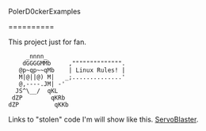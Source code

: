 PolerD0ckerExamples

==========

This project just for fan.

         _nnnn_                      
        dGGGGMMb     ,"""""""""""""".
       @p~qp~~qMb    | Linux Rules! |
       M|@||@) M|   _;..............'
       @,----.JM| -'
      JS^\__/  qKL
     dZP        qKRb
    dZP          qKKb
 


Links to "stolen" code I'm will show like this. 
[ServoBlaster](https://github.com/richardghirst/PiBits).